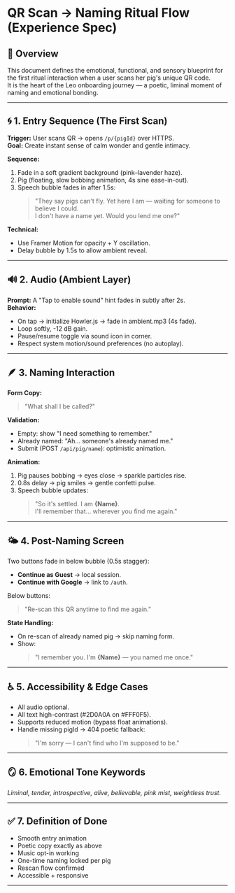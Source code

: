 # QR Scan → Naming Ritual Flow (Experience Spec)

## 🌸 Overview
This document defines the emotional, functional, and sensory blueprint for the first ritual interaction when a user scans her pig's unique QR code.  
It is the heart of the Leo onboarding journey — a poetic, liminal moment of naming and emotional bonding.

---

## 🌀 1. Entry Sequence (The First Scan)
**Trigger:** User scans QR → opens `/p/{pigId}` over HTTPS.  
**Goal:** Create instant sense of calm wonder and gentle intimacy.

**Sequence:**
1. Fade in a soft gradient background (pink–lavender haze).  
2. Pig (floating, slow bobbing animation, 4s sine ease-in-out).  
3. Speech bubble fades in after 1.5s:  
   > "They say pigs can't fly. Yet here I am — waiting for someone to believe I could.  
   > I don't have a name yet. Would you lend me one?"

**Technical:**  
- Use Framer Motion for opacity + Y oscillation.  
- Delay bubble by 1.5s to allow ambient reveal.  

---

## 🔊 2. Audio (Ambient Layer)
**Prompt:** A "Tap to enable sound" hint fades in subtly after 2s.  
**Behavior:**
- On tap → initialize Howler.js → fade in ambient.mp3 (4s fade).  
- Loop softly, -12 dB gain.  
- Pause/resume toggle via sound icon in corner.  
- Respect system motion/sound preferences (no autoplay).  

---

## 🪶 3. Naming Interaction
**Form Copy:**  
> "What shall I be called?"  

**Validation:**  
- Empty: show "I need something to remember."  
- Already named: "Ah… someone's already named me."  
- Submit (POST `/api/pig/name`): optimistic animation.

**Animation:**  
1. Pig pauses bobbing → eyes close → sparkle particles rise.  
2. 0.8s delay → pig smiles → gentle confetti pulse.  
3. Speech bubble updates:  
   > "So it's settled. I am **{Name}**.  
   > I'll remember that… wherever you find me again."

---

## 🌤️ 4. Post-Naming Screen
Two buttons fade in below bubble (0.5s stagger):
- **Continue as Guest** → local session.  
- **Continue with Google** → link to `/auth`.  

Below buttons:  
> "Re-scan this QR anytime to find me again."

**State Handling:**  
- On re-scan of already named pig → skip naming form.  
- Show:  
  > "I remember you. I'm **{Name}** — you named me once."  

---

## ♿ 5. Accessibility & Edge Cases
- All audio optional.  
- All text high-contrast (#2D0A0A on #FFF0F5).  
- Supports reduced motion (bypass float animations).  
- Handle missing pigId → 404 poetic fallback:  
  > "I'm sorry — I can't find who I'm supposed to be."  

---

## 🪞 6. Emotional Tone Keywords
*Liminal, tender, introspective, alive, believable, pink mist, weightless trust.*

---

## ✅ 7. Definition of Done
- Smooth entry animation  
- Poetic copy exactly as above  
- Music opt-in working  
- One-time naming locked per pig  
- Rescan flow confirmed  
- Accessible + responsive

---
